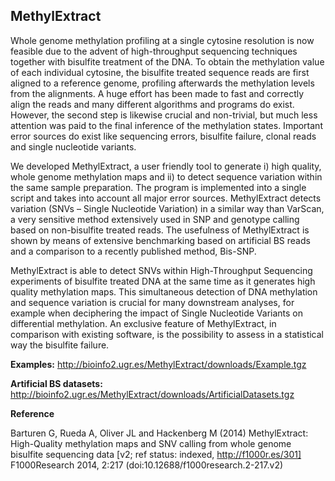 MethylExtract
-------------

Whole genome methylation profiling at a single cytosine resolution is now feasible due to the advent of high-throughput sequencing techniques together with bisulfite treatment of the DNA. To obtain the methylation value of each individual cytosine, the bisulfite treated sequence reads are first aligned to a reference genome, profiling afterwards the methylation levels from the alignments. A huge effort has been made to fast and correctly align the reads and many different algorithms and programs do exist. However, the second step is likewise crucial and non-trivial, but much less attention was paid to the final inference of the methylation states. Important error sources do exist like sequencing errors, bisulfite failure, clonal reads and single nucleotide variants.

We developed MethylExtract, a user friendly tool to generate i) high quality, whole genome methylation maps and ii) to detect sequence variation within the same sample preparation. The program is implemented into a single script and takes into account all major error sources. MethylExtract detects variation (SNVs – Single Nucleotide Variation) in a similar way than VarScan, a very sensitive method extensively used in SNP and genotype calling based on non-bisulfite treated reads. The usefulness of MethylExtract is shown by means of extensive benchmarking based on artificial BS reads and a comparison to a recently published method, Bis-SNP.

MethylExtract is able to detect SNVs within High-Throughput Sequencing experiments of bisulfite treated DNA at the same time as it generates high quality methylation maps. This simultaneous detection of DNA methylation and sequence variation is crucial for many downstream analyses, for example when deciphering the impact of Single Nucleotide Variants on differential methylation. An exclusive feature of MethylExtract, in comparison with existing software, is the possibility to assess in a statistical way the bisulfite failure. 

**Examples:** http://bioinfo2.ugr.es/MethylExtract/downloads/Example.tgz

**Artificial BS datasets:** http://bioinfo2.ugr.es/MethylExtract/downloads/ArtificialDatasets.tgz

**Reference**

Barturen G, Rueda A, Oliver JL and Hackenberg M (2014) MethylExtract: High-Quality methylation maps and SNV calling from whole genome bisulfite sequencing data [v2; ref status: indexed, http://f1000r.es/301] F1000Research 2014, 2:217 (doi:10.12688/f1000research.2-217.v2)



    
